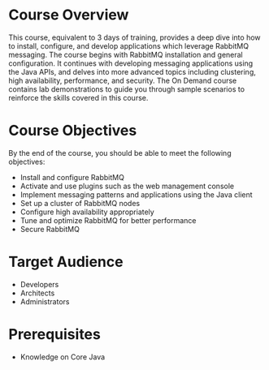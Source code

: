 # Course Overview

This course, equivalent to 3 days of training, provides a deep dive into how to install, configure, and develop applications which leverage RabbitMQ messaging. The course begins with RabbitMQ installation and general configuration. It continues with developing messaging applications using the Java APIs, and delves into more advanced topics including clustering, high availability, performance, and security. The On Demand course contains lab demonstrations to guide you through sample scenarios to reinforce the skills covered in this course.

# Course Objectives

By the end of the course, you should be able to meet the following objectives:

* Install and configure RabbitMQ
* Activate and use plugins such as the web management console
* Implement messaging patterns and applications using the Java client
* Set up a cluster of RabbitMQ nodes
* Configure high availability appropriately
* Tune and optimize RabbitMQ for better performance
* Secure RabbitMQ

# Target Audience
* Developers
* Architects
* Administrators

# Prerequisites
* Knowledge on Core Java